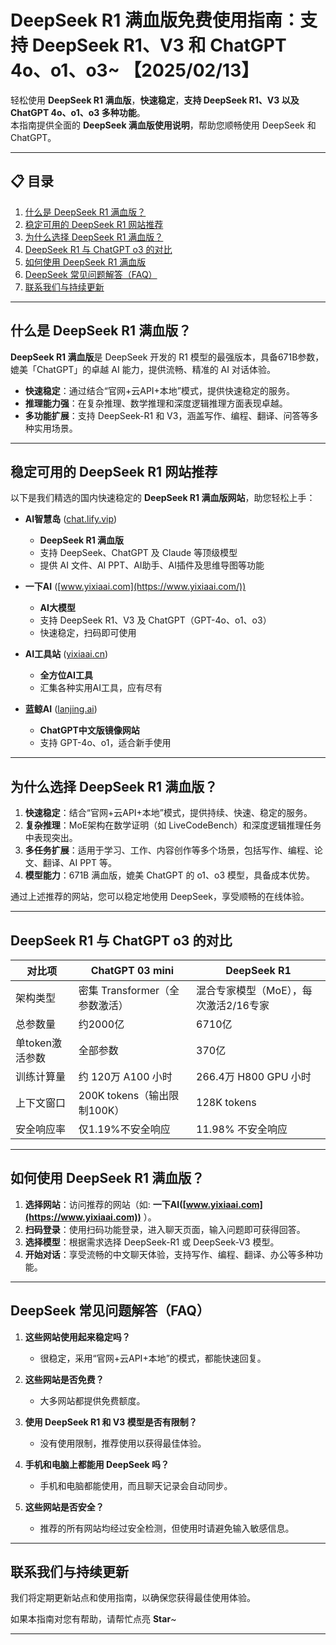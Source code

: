 # DeepSeek R1 满血版免费使用指南：支持 DeepSeek R1、V3 和 ChatGPT 4o、o1、o3~ 【2025/02/13】  

轻松使用 **DeepSeek R1 满血版**，**快速稳定**，**支持 DeepSeek R1、V3 以及 ChatGPT 4o、o1、o3 多种功能**。   
本指南提供全面的 **DeepSeek 满血版使用说明**，帮助您顺畅使用 DeepSeek 和 ChatGPT。

---

## 📋 目录

1. [什么是 DeepSeek R1 满血版？](#什么是-deepseek-r1-满血版)
2. [稳定可用的 DeepSeek R1 网站推荐](#稳定可用的-deepseek-r1-网站推荐)
3. [为什么选择 DeepSeek R1 满血版？](#为什么选择-deepseek-r1-满血版)
4. [DeepSeek R1 与 ChatGPT o3 的对比](#deepseek-r1-与-chatgpt-o3-的对比)
5. [如何使用 DeepSeek R1 满血版](#如何使用-deepseek-r1-满血版)
6. [DeepSeek 常见问题解答（FAQ）](#deepseek-常见问题解答faq)
7. [联系我们与持续更新](#联系我们与持续更新)

---

## 什么是 DeepSeek R1 满血版？

**DeepSeek R1 满血版**是 DeepSeek 开发的 R1 模型的最强版本，具备671B参数，媲美「ChatGPT」的卓越 AI 能力，提供流畅、精准的 AI 对话体验。

- **快速稳定**：通过结合“官网+云API+本地”模式，提供快速稳定的服务。
- **推理能力强**：在复杂推理、数学推理和深度逻辑推理方面表现卓越。
- **多功能扩展**：支持 DeepSeek-R1 和 V3，涵盖写作、编程、翻译、问答等多种实用场景。

---

## 稳定可用的 DeepSeek R1 网站推荐

以下是我们精选的国内快速稳定的 **DeepSeek R1 满血版网站**，助您轻松上手：


- **AI智慧岛** ([chat.lify.vip](https://chat.lify.vip/))  
  - **DeepSeek R1 满血版**  
  - 支持 DeepSeek、ChatGPT 及 Claude 等顶级模型  
  - 提供 AI 文件、AI PPT、AI助手、AI插件及思维导图等功能

- **一下AI** ([www.yixiaai.com](https://www.yixiaai.com/))  
  - **AI大模型**  
  - 支持 DeepSeek R1、V3 及 ChatGPT（GPT-4o、o1、o3）  
  - 快速稳定，扫码即可使用

- **AI工具站** ([yixiaai.cn](https://yixiaai.cn))  
  - **全方位AI工具**  
  - 汇集各种实用AI工具，应有尽有

- **蓝鲸AI** ([lanjing.ai](https://lanjing.ai/))  
  - **ChatGPT中文版镜像网站**  
  - 支持 GPT-4o、o1，适合新手使用
  
---

## 为什么选择 DeepSeek R1 满血版？

1. **快速稳定**：结合“官网+云API+本地”模式，提供持续、快速、稳定的服务。
2. **复杂推理**：MoE架构在数学证明（如 LiveCodeBench）和深度逻辑推理任务中表现突出。
3. **多任务扩展**：适用于学习、工作、内容创作等多个场景，包括写作、编程、论文、翻译、AI PPT 等。
4. **模型能力**：671B 满血版，媲美 ChatGPT 的 o1、o3 模型，具备成本优势。

通过上述推荐的网站，您可以稳定地使用 DeepSeek，享受顺畅的在线体验。

---

## DeepSeek R1 与 ChatGPT o3 的对比

| 对比项              | ChatGPT 03 mini                 | DeepSeek R1           |
|---------------------|---------------------------------|------------------------------------|
| 架构类型            | 密集 Transformer（全参数激活） | 混合专家模型（MoE），每次激活2/16专家 |
| 总参数量            | 约2000亿                        | 6710亿                            |
| 单token激活参数     | 全部参数                        | 370亿                             |
| 训练计算量          | 约 120万 A100 小时              | 266.4万 H800 GPU 小时             |
| 上下文窗口          | 200K tokens（输出限制100K）     | 128K tokens                       |
| 安全响应率          | 仅1.19%不安全响应               | 11.98% 不安全响应                 |

---

## 如何使用 DeepSeek R1 满血版？

1. **选择网站**：访问推荐的网站（如: **一下AI([www.yixiaai.com](https://www.yixiaai.com))** ）。
2. **扫码登录**：使用扫码功能登录，进入聊天页面，输入问题即可获得回答。
3. **选择模型**：根据需求选择 DeepSeek-R1 或 DeepSeek-V3 模型。
4. **开始对话**：享受流畅的中文聊天体验，支持写作、编程、翻译、办公等多种功能。

---

## DeepSeek 常见问题解答（FAQ）

1. **这些网站使用起来稳定吗？**
   - 很稳定，采用“官网+云API+本地”的模式，都能快速回复。

2. **这些网站是否免费？**
   - 大多网站都提供免费额度。

3. **使用 DeepSeek R1 和 V3 模型是否有限制？**
   - 没有使用限制，推荐使用以获得最佳体验。

4. **手机和电脑上都能用 DeepSeek 吗？**
   - 手机和电脑都能使用，而且聊天记录会自动同步。

5. **这些网站是否安全？**
   - 推荐的所有网站均经过安全检测，但使用时请避免输入敏感信息。

---

## 联系我们与持续更新

我们将定期更新站点和使用指南，以确保您获得最佳使用体验。

如果本指南对您有帮助，请帮忙点亮 **Star**~

---
